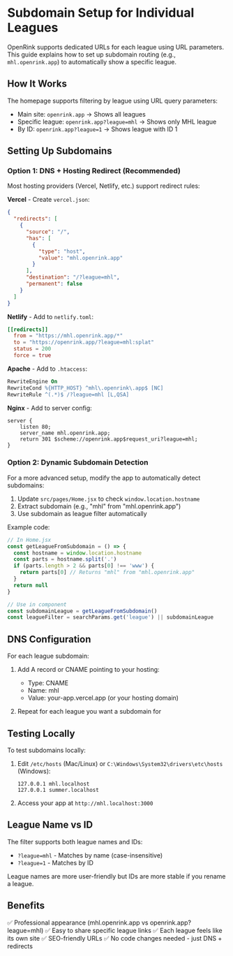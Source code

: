 # Subdomain Setup for Individual Leagues

OpenRink supports dedicated URLs for each league using URL parameters. This guide explains how to set up subdomain routing (e.g., `mhl.openrink.app`) to automatically show a specific league.

## How It Works

The homepage supports filtering by league using URL query parameters:
- Main site: `openrink.app` → Shows all leagues
- Specific league: `openrink.app?league=mhl` → Shows only MHL league
- By ID: `openrink.app?league=1` → Shows league with ID 1

## Setting Up Subdomains

### Option 1: DNS + Hosting Redirect (Recommended)

Most hosting providers (Vercel, Netlify, etc.) support redirect rules:

**Vercel** - Create `vercel.json`:
```json
{
  "redirects": [
    {
      "source": "/",
      "has": [
        {
          "type": "host",
          "value": "mhl.openrink.app"
        }
      ],
      "destination": "/?league=mhl",
      "permanent": false
    }
  ]
}
```

**Netlify** - Add to `netlify.toml`:
```toml
[[redirects]]
  from = "https://mhl.openrink.app/*"
  to = "https://openrink.app/?league=mhl:splat"
  status = 200
  force = true
```

**Apache** - Add to `.htaccess`:
```apache
RewriteEngine On
RewriteCond %{HTTP_HOST} ^mhl\.openrink\.app$ [NC]
RewriteRule ^(.*)$ /?league=mhl [L,QSA]
```

**Nginx** - Add to server config:
```nginx
server {
    listen 80;
    server_name mhl.openrink.app;
    return 301 $scheme://openrink.app$request_uri?league=mhl;
}
```

### Option 2: Dynamic Subdomain Detection

For a more advanced setup, modify the app to automatically detect subdomains:

1. Update `src/pages/Home.jsx` to check `window.location.hostname`
2. Extract subdomain (e.g., "mhl" from "mhl.openrink.app")
3. Use subdomain as league filter automatically

Example code:
```javascript
// In Home.jsx
const getLeagueFromSubdomain = () => {
  const hostname = window.location.hostname
  const parts = hostname.split('.')
  if (parts.length > 2 && parts[0] !== 'www') {
    return parts[0] // Returns "mhl" from "mhl.openrink.app"
  }
  return null
}

// Use in component
const subdomainLeague = getLeagueFromSubdomain()
const leagueFilter = searchParams.get('league') || subdomainLeague
```

## DNS Configuration

For each league subdomain:

1. Add A record or CNAME pointing to your hosting:
   - Type: CNAME
   - Name: mhl
   - Value: your-app.vercel.app (or your hosting domain)

2. Repeat for each league you want a subdomain for

## Testing Locally

To test subdomains locally:

1. Edit `/etc/hosts` (Mac/Linux) or `C:\Windows\System32\drivers\etc\hosts` (Windows):
   ```
   127.0.0.1 mhl.localhost
   127.0.0.1 summer.localhost
   ```

2. Access your app at `http://mhl.localhost:3000`

## League Name vs ID

The filter supports both league names and IDs:
- `?league=mhl` - Matches by name (case-insensitive)
- `?league=1` - Matches by ID

League names are more user-friendly but IDs are more stable if you rename a league.

## Benefits

✅ Professional appearance (mhl.openrink.app vs openrink.app?league=mhl)
✅ Easy to share specific league links
✅ Each league feels like its own site
✅ SEO-friendly URLs
✅ No code changes needed - just DNS + redirects
